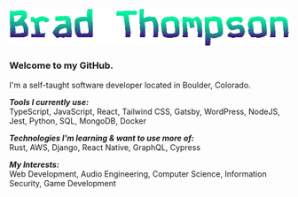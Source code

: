 <img src="bradGif.gif" alt="Brad Thompson" />

### Welcome to my GitHub.

I'm a self-taught software developer located in Boulder, Colorado. 
<br>

***Tools I currently use:*** <br>
TypeScript, JavaScript, React, Tailwind CSS, Gatsby, WordPress, NodeJS, Jest, Python, SQL, MongoDB, Docker
<br>

***Technologies I'm learning & want to use more of:*** <br>
Rust, AWS, Django, React Native, GraphQL, Cypress
<br>

***My Interests:*** <br>
Web Development, Audio Engineering, Computer Science, Information Security, Game Development
